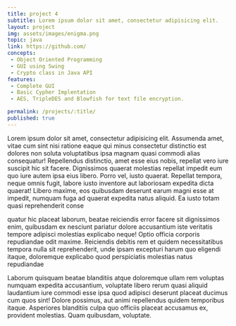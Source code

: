```yaml
---
title: project 4 
subtitle: Lorem ipsum dolor sit amet, consectetur adipisicing elit.
layout: project
img: assets/images/enigma.png
topic: java
link: https://github.com/
concepts:
 - Object Oriented Programming
 - GUI using Swing
 - Crypto class in Java API
features:
 - Complete GUI  
 - Basic Cypher Implentation
 - AES, TripleDES and Blowfish for text file encryption.

permalink: /projects/:title/
published: true 
---
```


Lorem ipsum dolor sit amet, consectetur adipisicing elit. Assumenda amet, vitae cum sint nisi ratione eaque qui minus consectetur distinctio est dolores non soluta voluptatibus ipsa magnam quasi commodi alias consequatur! Repellendus distinctio, amet esse eius nobis, repellat vero iure suscipit hic sit facere. Dignissimos quaerat molestias repellat impedit eum quo iure autem ipsa eius libero. Porro vel, iusto quaerat. Repellat tempora, neque omnis fugit, labore iusto inventore aut laboriosam expedita dicta quaerat! Libero maxime, eos quibusdam deserunt earum magni esse at impedit, numquam fuga ad quaerat expedita natus aliquid. Ea iusto totam quasi reprehenderit conse

quatur hic placeat laborum, beatae reiciendis error facere sit dignissimos enim, quibusdam ex nesciunt pariatur dolore accusantium iste veritatis tempore adipisci molestias explicabo neque! Optio officia corporis repudiandae odit maxime. Reiciendis debitis rem et quidem necessitatibus tempora nulla sit reprehenderit, unde ipsam excepturi harum quo eligendi itaque, doloremque explicabo quod perspiciatis molestias natus repudiandae

Laborum quisquam beatae blanditiis atque doloremque ullam rem voluptas numquam expedita accusantium, voluptate libero rerum quasi aliquid laudantium iure commodi esse ipsa quod adipisci deserunt placeat ducimus cum quos sint! Dolore possimus, aut animi repellendus quidem temporibus itaque. Asperiores blanditiis culpa quo officiis placeat accusamus ex, provident molestias. Quam quibusdam, voluptate.